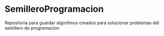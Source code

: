 SemilleroProgramacion
=====================
 Repositoria para guardar algoritmos creados para solucionar problemas del semillero de programacion
